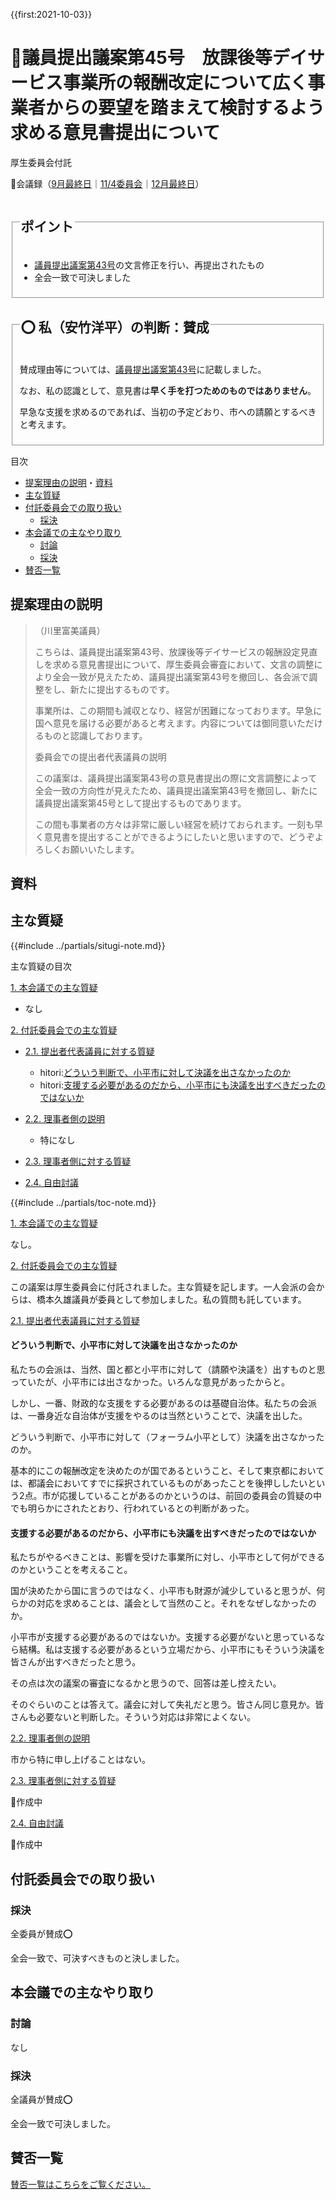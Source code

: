 {{first:2021-10-03}}

# 🚧議員提出議案第45号　放課後等デイサービス事業所の報酬改定について広く事業者からの要望を踏まえて検討するよう求める意見書提出について

<i class="fa fa-gavel" aria-hidden="true"></i> 厚生委員会付託

<p id="read-kaigiroku">📄会議録（<a href="https://ssp.kaigiroku.net/tenant/kodaira/SpMinuteView.html?council_id=1240&schedule_id=6&minute_id=702&is_search=true">9月最終日</a>｜<a href="https://ssp.kaigiroku.net/tenant/kodaira/SpMinuteView.html?council_id=1261&schedule_id=2&minute_id=4&is_search=true">11/4委員会</a>｜<a href="https://ssp.kaigiroku.net/tenant/kodaira/SpMinuteView.html?council_id=1258&schedule_id=2&minute_id=283&is_search=true">12月最終日</a>）</p>

<fieldset class="pnt">
  <legend><h2>ポイント</h2></legend>

- [議員提出議案第43号](./giin-gian-43.md)の文言修正を行い、再提出されたもの
- 全会一致で可決しました

</fieldset>

<fieldset class="sanpi">
 <legend><h2>⭕️ 私（安竹洋平）の判断：賛成</h2></legend>

賛成理由等については、[議員提出議案第43号](./giin-gian-43.md)に記載しました。

なお、私の認識として、意見書は**早く手を打つためのものではありません**。

早急な支援を求めるのであれば、当初の予定どおり、市への請願とするべきと考えます。

</fieldset>

<div class="toc">

目次

- [提案理由の説明](#提案理由の説明)・[資料](#資料)
- [主な質疑](#主な質疑)
- [付託委員会での取り扱い](#付託委員会での取り扱い)
  - [採決](#採決)
- [本会議での主なやり取り](#本会議での主なやり取り)
  - [討論](#討論)
  - [採決](#採決-1)
- [賛否一覧](#賛否一覧)

</div>

## 提案理由の説明

> （川里富美議員）
> 
> こちらは、議員提出議案第43号、放課後等デイサービスの報酬設定見直しを求める意見書提出について、厚生委員会審査において、文言の調整により全会一致が見えたため、議員提出議案第43号を撤回し、各会派で調整をし、新たに提出するものです。
>
> 事業所は、この期間も減収となり、経営が困難になっております。早急に国へ意見を届ける必要があると考えます。内容については御同意いただけるものと認識しております。
>
> 委員会での提出者代表議員の説明
> 
> この議案は、議員提出議案第43号の意見書提出の際に文言調整によって全会一致の方向性が見えたため、議員提出議案第43号を撤回し、新たに議員提出議案第45号として提出するものであります。
>
> この間も事業者の方々は非常に厳しい経営を続けておられます。一刻も早く意見書を提出することができるようにしたいと思いますので、どうぞよろしくお願いいたします。


## 資料


<div class="ippan-situgi">

## 主な質疑
{{#include ../partials/situgi-note.md}}


<div class="toc">

主な質疑の目次

[1. 本会議での主な質疑](#1-本会議での主な質疑)
- なし

[2. 付託委員会での主な質疑](#2-付託委員会での主な質疑)

- [2.1. 提出者代表議員に対する質疑](#2-1-提出者代表議員に対する質疑)
    - hitori:[どういう判断で、小平市に対して決議を出さなかったのか](#どういう判断で小平市に対して決議を出さなかったのか)
    - hitori:[支援する必要があるのだから、小平市にも決議を出すべきだったのではないか](#支援する必要があるのだから小平市にも決議を出すべきだったのではないか)

- [2.2. 理事者側の説明](#2-2-理事者側の説明)
  - 特になし

- [2.3. 理事者側に対する質疑](#2-3-理事者側に対する質疑)

- [2.4. 自由討議](#2-4-自由討議)


{{#include ../partials/toc-note.md}}

</div>

<div class="situgi-heading" id="1-本会議での主な質疑"><a class="header" href="#1-本会議での主な質疑">1. 本会議での主な質疑</a></div>

なし。

<div class="situgi-heading" id="2-付託委員会での主な質疑"><a class="header" href="#2-付託委員会での主な質疑">2. 付託委員会での主な質疑</a></div>

この議案は厚生委員会に付託されました。主な質疑を記します。一人会派の会からは、橋本久雄議員が委員として参加しました。私の質問も託しています。

<div class="situgi-heading" id="2-1-提出者代表議員に対する質疑"><a class="header" href="#2-1-提出者代表議員に対する質疑">2.1. 提出者代表議員に対する質疑</a></div>

#### どういう判断で、小平市に対して決議を出さなかったのか

<div class="bln bleft hitori" data-speaker="👍 橋本久雄議員（一人会派の会）">

私たちの会派は、当然、国と都と小平市に対して（請願や決議を）出すものと思っていたが、小平市には出さなかった。いろんな意見があったからと。

</div>

<div class="bln bleft hitori" data-speaker="👍 橋本久雄議員（一人会派の会）">

しかし、一番、財政的な支援をする必要があるのは基礎自治体。私たちの会派は、一番身近な自治体が支援をやるのは当然ということで、決議を出した。

</div>

<div class="bln bleft hitori" data-speaker="👍 橋本久雄議員（一人会派の会）">

どういう判断で、小平市に対して（フォーラム小平として）決議を出さなかったのか。

</div>

<div class="bln bright" data-speaker="提出者代表議員（川里）">

基本的にこの報酬改定を決めたのが国であるということ、そして東京都においては、都議会においてすでに採択されているものがあったことを後押ししたいという2点。市が応援していることがあるのかというのは、前回の委員会の質疑の中でも明らかにされたとおり、行われているとの判断があった。

</div>

#### 支援する必要があるのだから、小平市にも決議を出すべきだったのではないか

<div class="bln bleft hitori" data-speaker="👍 橋本久雄議員（一人会派の会）">

私たちがやるべきことは、影響を受けた事業所に対し、小平市として何ができるのかということを考えること。

</div>

<div class="bln bleft hitori" data-speaker="👍 橋本久雄議員（一人会派の会）">

国が決めたから国に言うのではなく、小平市も財源が減少していると思うが、何らかの対応を求めることは、議会として当然のこと。それをなぜしなかったのか。

</div>

<div class="bln bleft hitori" data-speaker="👍 橋本久雄議員（一人会派の会）">

小平市が支援する必要があるのではないか。支援する必要がないと思っているなら結構。私は支援する必要があるという立場だから、小平市にもそういう決議を皆さんが出すべきだったと思う。

</div>

<div class="bln bright" data-speaker="提出者代表議員（川里）">

その点は次の議案の審査になるかと思うので、回答は差し控えたい。

</div>

<div class="bln bleft hitori" data-speaker="👍 橋本久雄議員（一人会派の会）">

そのぐらいのことは答えて。議会に対して失礼だと思う。皆さん同じ意見か。皆さんも必要ないと判断した。そういう対応は非常によくない。

</div>


<div class="situgi-heading" id="2-2-理事者側の説明"><a class="header" href="#2-2-理事者側の説明">2.2. 理事者側の説明</a></div>

<div class="bln bleft" data-speaker="健康福祉部長（滝澤）">

市から特に申し上げることはない。

</div>

<div class="situgi-heading" id="2-3-理事者側に対する質疑"><a class="header" href="#2-3-理事者側に対する質疑">2.3. 理事者側に対する質疑</a></div>

🚧作成中

<!--
橋本［久］委員　（1）先ほど私が紹介したように155の事業所が影響を受ける。これは厚生労働省のホームページに載っています。そこが影響を受けていると、プラスかマイナスかはともかく。この実態について、アンケート調査、調査をしたのですか。
　（2）小平市は4分の1の負担をしているわけですが、その負担額が昨年度と今年度でどう変わったのか。

○障がい者支援課長（岡田敬夫）　（1）について、アンケート調査につきましては、この間、特に行っておりません。
　（2）について、詳細な資料は今持っておりませんけれども、放課後等デイサービス事業所についてはかなりの影響を受けているものと考えております。また、ほかの事業への影響につきましては、事業所によっては、若干マイナスになっているところもございますし、向上しているところもあるという状況でございますので、この運営費の請求額につきましては、私ども1事業所ごとの状況がいろいろ運営面であるものと考えておりますので、そこについては一概に報酬改定によって影響を受けたと判断できるのかどうかというと、なかなかその辺りは難しいものと考えております。

○橋本［久］委員　（1）アンケート調査をやったのかも含めて、調査をやったのか伺っているわけですから、アンケート調査以外も何もしてないということですか。
　（2）支出額がどう変化したのか伺っているのですが、それは調べてないということですか。

○障がい者支援課長（岡田敬夫）　（1）について、アンケート調査については行っていないところでございます。
　（2）について、支出の状況でございますけれども、令和3年度の上半期の状況としましては、全体的には11％ほど伸びている状況でございます。

○橋本［久］委員　（1）伸びている理由は、詳細は分からないけど、事業所が増えたことが一番多いのではないかと私は思っています。
　（2）なぜ調査しなかったのか。1,300万円も減っているわけです、放課後等デイサービスの事業所の収入が。1,300万円ということは、職員4人ぐらい雇えるよ。ゆうやけ子どもクラブが総収入が幾らなのか分かりませんから、1,300万円が全体の収入の何％に当たるか分かりません、私も聞いてないからね。でも、1,300万円も下がったら、普通は事業として成り立たない可能性だってあるわけです。そういう事業所があるにもかかわらず、何の調査もしていない。問題だと思いますよ。小平市が最後の防波堤なのだから、事業所にとってね。だから、それはなぜしなかったのか。私は、1,300万円も減っているのだから、その3分の1でも例えば自治体として補填してあげることも考えてほしいわけです。そういうことをなぜしなかったのか。

○障がい者支援課長（岡田敬夫）　（1）について、伸びているところにつきましては、特に運営面で大きな影響が出るかというところもございますので、そこについては必要ないと判断したところでございます。
　（2）について、放課後等デイサービスに限って申し上げますと、そこについては東京都のほうも実情などを調査していただいているので、そこの経過はその調査結果などで分かるかと思っておりまして、ほかの事業に関しましては、特に事業所などからの大きな減収といったお話も特にございませんでしたので、アンケート調査などは実施しなかったところでございます。

○橋本［久］委員　ゆうやけだよりという会報は皆さんにも配られていますよね、見ていますよね。そうしたら、この中に1,300万円減収になったと書いてあるのだから、少なくとも電話とか、担当の方と意見交換するぐらいのことはやってもいいのではないか。それはやりましたか、どういう状況なのか聞きましたか。

○障がい者支援課長（岡田敬夫）　意見交換につきましては、当初、ゆうやけ子どもクラブをはじめとした放課後等デイサービスの9団体の方々からのお話がございました。実際にほかに2事業所か3事業所、合わせて4事業所ぐらいの方々とお話をさせていただきましたときに、そういった多額の影響が出るというお話も伺って、意見交換したところでございます。

○津本委員　先ほどからの議論を聞いておりますと、後段の部分は次の議員提出議案のことかなという気もしているのですが、その前の段階においては、意見をまとめることができそうだなという気がしていますので、委員間の自由討議を提案したいと思います。

-->

<div class="situgi-heading" id="2-4-自由討議"><a class="header" href="#2-4-自由討議">2.4. 自由討議</a></div>

🚧作成中

<!--
○津本委員　自由討議は久しぶりなので、手順も忘れてしまいましたが、今回の出された議員提出議案第４５号に対しましては、前回の質疑を踏まえて、様々に私たちの会派からも、そして新しく加わった政和会からも提案していただいたかと思っています。それによって、文案、そして題名についても変更していただいて、新たに提出し直していただいたという経緯があったかと思っています。
　その中で私たちの会派として、さっき橋本久雄委員の質問に対して、それぞれの会派はどういうふうに思っているのだろうという趣旨の発言がありましたので、そういうことを考えていくと、私たちとしては、今回の報酬改定については、いろいろな背景がありました。そして、いろいろな背景の中には、医療的ケア児の支援強化を、私たちは国においては一応与党として参画しておりますので、提案させていただいた経緯があることをまず申し上げておきたいと思います。
　その上で、今回この議員提出議案になった背景の中には、先ほど橋本久雄委員が言われたように、様々な報酬改定によって影響を大きく受けるところがあるのも事実であることはしっかりと認識しておりますので、その点に関しては何らかの措置が必要ではないか。そして、これは市でやることも次の議員提出議案の中ではありますけれども、私たちとしては、国で決めたルールを見直してもらうことは大前提として必要ではないか。さらには、提出者代表議員が東京都でという話をされていましたので、東京都で決めたことを早く実施してもらう後押しになればというのは同じ思いでしたので、今回、文面を修正していただいた中で、私たちの会派としても意見書を一緒に提出させていただく立場を取りました。
　そのことを踏まえて、橋本久雄委員にお伺いしておきたいんですけれども、今回変更した文面について、内容について、この点は異論はなかったと議論を聞いていて思ったんですけれども、いかがでしょうか。

○橋本［久］委員　私は、異論はありません。この内容については、会派としてももちろん賛成する予定でいますので、でも落としていることがあるということを言いたかったわけです。これは三つセットになって意味があるのに、二つしか出さないのはどういうことなんですかと私としては聞きたかったわけです。それについては回答いただいておりませんが、回答しないということですので、それ以上は言えませんけれども、それは請願を出そうと言った方たちも当然そういう思いはあるよね。津本委員の質問については、今言ったとおりです。

○津本委員　であるから、自由討議を提案させていただいたと思っているんですけれども、それにしたところで、今三つセットということで、うちの会派として、確かに東京都に対して、国に対して、意見書を提出する形を取れたと思っています。市に対してはどうかということになるんですけれども、これは先ほど川里提出者代表議員が言ったように、議員提出議案第４６号のほうでしっかりと審査していきたいと思っておりますけれども、財政的な事情が大きいということは、どちらに対しても思っているところです。それは事業者に対してもそうですし、市側に対しても、単独でそれをということになると、非常に厳しいのだろうという現状を見ているところがありますので、今回はこの議員提出議案第４５号に対しては、国に対して何とかということの趣旨を賛同することになりますので、そのようなことを申し上げておきたいと思います。できれば各会派発言していただいたほうがいいかと思うんですけれども。

○鈴木［洋］委員　議員提出議案第４５号に関してですけれども、我々政和会にも実際相談がございました。その内容を確認して、非常に業者が逼迫している声が聞こえてまいりました。その声を受けまして、必要な施策だという形で考えております。先ほど市が実態を把握し切れていないという答弁もあったんですけども、市は放課後等デイサービス事業者に関しまして、内容をしっかりと確認を取って、アンケート等を取って、行うべきだと私は思います。

○山崎委員　議員提出議案第４５号については、国のほうにしっかりと意見書を提出していくことが大事なことだと思っています。先ほど提出者代表議員への橋本久雄委員からの質疑も様々ありましたけれども、市に対してどういう支援策を求めていくのかといったことは、議員提出議案第４６号の中でしっかりと審査していきたいと考えています。議員提出議案第４５号に乗っているから、例えば議員提出議案第４６号に私たち生活者ネットワークとしては名前は連ねておりませんけれども、審査の中で乗れる方向に持っていけるのかどうかも含めて、しっかりと審査して、議員提出議案第４６号については議員提出議案第４６号で審査していきたいと考えているところです。

○鈴木［だ］委員　我が会派といたしましても、議員提出議案第４５号に関しましては、この意見書は全会一致で採択されることがふさわしいのではないかと考えています。橋本久雄委員がおっしゃるように、本来理想を言えばですが、国と東京都と小平市に対して、三つセットで出すことが意味があるのではないかと思いますが、それだと会派の考え方によっては、なかなか一致できないところもあるのではないかということも踏まえて、議員提出議案第４５号に関してはできるだけ全会一致で小平市議会としても決まることがふさわしいのではないかと思っています。市については、次のところで審査していきたいと思っていますが、日本共産党小平市議団としても、このまま何も市としてしないのは、まずいのではないかと考えているところです。

○津本委員　今、皆さんの意見を伺って、恐らく提出者として名前を連ねている会派の方の御意見も伺いました。それぞれの温度差とか、立場とか、いろいろあろうかと思っていますけれども、議員提出議案第４５号に関しては、大体この文面でまとまるのではないかという気がしておりますので、それで橋本久雄委員が御了承いただければ、採決していただいていいかと思います。
-->

</div>

## 付託委員会での取り扱い

### 採決

全委員が賛成⭕️

全会一致で、可決すべきものと決しました。

## 本会議での主なやり取り

### 討論
なし

### 採決

全議員が賛成⭕️

全会一致で可決しました。

## 賛否一覧
[賛否一覧はこちらをご覧ください。](./index.md#賛否)

